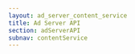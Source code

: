 ```yaml
---
layout: ad_server_content_service
title: Ad Server API
section: adServerAPI
subnav: contentService
---
```

